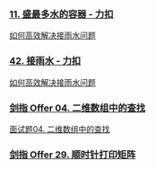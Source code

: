 ### [11. 盛最多水的容器 - 力扣](https://leetcode-cn.com/problems/container-with-most-water/)

[如何高效解决接雨水问题 ](https://labuladong.github.io/algo/4/31/130/)

### [42. 接雨水 - 力扣](https://leetcode-cn.com/problems/trapping-rain-water/)

[如何高效解决接雨水问题 ](https://labuladong.github.io/algo/4/31/130/)

### [剑指 Offer 04. 二维数组中的查找 ](https://leetcode-cn.com/problems/er-wei-shu-zu-zhong-de-cha-zhao-lcof/)

[面试题04. 二维数组中的查找](https://leetcode-cn.com/problems/er-wei-shu-zu-zhong-de-cha-zhao-lcof/solution/mian-shi-ti-04-er-wei-shu-zu-zhong-de-cha-zhao-zuo/)

### [剑指 Offer 29. 顺时针打印矩阵](https://leetcode-cn.com/problems/shun-shi-zhen-da-yin-ju-zhen-lcof/)